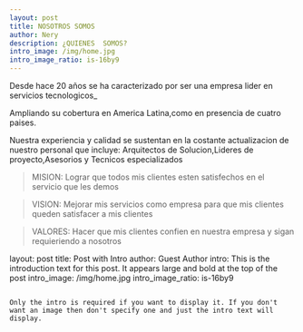 ```yaml
--- 
layout: post
title: NOSOTROS SOMOS
author: Nery
description: ¿QUIENES  SOMOS?
intro_image: /img/home.jpg
intro_image_ratio: is-16by9
---
```

Desde hace 20 años se ha caracterizado por ser una empresa lider en servicios tecnologicos_

Ampliando su cobertura en America Latina,como en presencia de cuatro paises.

Nuestra experiencia y calidad se sustentan en la costante actualizacion de nuestro personal que incluye: Arquitectos de Solucion,Lideres de proyecto,Asesorios y Tecnicos especializados

> MISION: Lograr que todos mis clientes esten satisfechos en el servicio que les demos

> VISION: Mejorar mis servicios como empresa para que mis clientes queden satisfacer a mis clientes

> VALORES: Hacer que mis clientes confien en nuestra empresa y sigan requieriendo a nosotros

layout: post
title: Post with Intro
author: Guest Author
intro: This is the introduction text for this post. It appears large and bold at the top of the post
intro_image: /img/home.jpg
intro_image_ratio: is-16by9
```

Only the intro is required if you want to display it. If you don't want an image then don't specify one and just the intro text will display.
